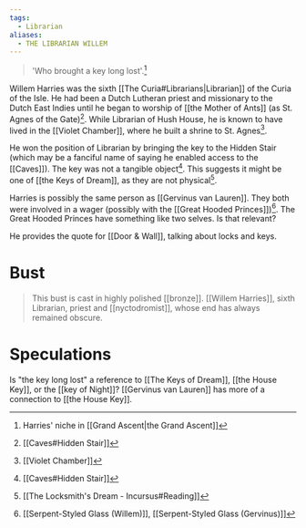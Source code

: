 ```yaml
---
tags:
  - Librarian
aliases:
  - THE LIBRARIAN WILLEM
---
```

> 'Who brought a key long lost'.[^2]

Willem Harries was the sixth [[The Curia#Librarians|Librarian]] of the Curia of the Isle. He had been a Dutch Lutheran priest and missionary to the Dutch East Indies until he began to worship of [[the Mother of Ants]] (as St. Agnes of the Gate)[^1]. While Librarian of Hush House, he is known to have lived in the [[Violet Chamber]], where he built a shrine to St. Agnes[^5].

He won the position of Librarian by bringing the key to the Hidden Stair (which may be a fanciful name of saying he enabled access to the [[Caves]]). The key was not a tangible object[^1]. This suggests it might be one of [[the Keys of Dream]], as they are not physical[^3].

Harries is possibly the same person as [[Gervinus van Lauren]]. They both were involved in a wager (possibly with the [[Great Hooded Princes]])[^4]. The Great Hooded Princes have something like two selves. Is that relevant?

He provides the quote for [[Door & Wall]], talking about locks and keys.
# Bust
>This bust is cast in highly polished [[bronze]].
>[[Willem Harries]], sixth Librarian, priest and [[nyctodromist]], whose end has always remained obscure.
# Speculations

Is "the key long lost" a reference to [[The Keys of Dream]], [[the House Key]], or the [[key of Night]]? [[Gervinus van Lauren]] has more of a connection to [[the House Key]].

[^1]: [[Caves#Hidden Stair]]
[^2]: Harries' niche in [[Grand Ascent|the Grand Ascent]]
[^3]: [[The Locksmith's Dream - Incursus#Reading]]
[^4]: [[Serpent-Styled Glass (Willem)]], [[Serpent-Styled Glass (Gervinus)]]
[^5]: [[Violet Chamber]]